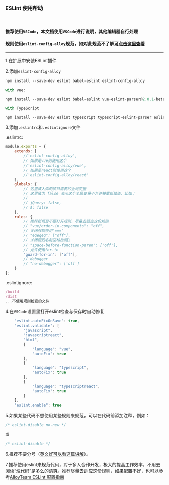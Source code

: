 ### ESLint 使用帮助

<author author="江军" date="2018-05-03 16:10" />

<tag 
    title="javascript"
    path="/blog/javascript/" />

<tag 
    title="eslint" />

<tag 
    title="代码规范" />

<br clear="both" />

#### 推荐使用`VSCode`，本文档使用`VSCode`进行说明，其他编辑器自行处理

#### 规则使用`eslint-config-alloy`规范，如对此规范不了解[可点击这里查看](https://github.com/AlloyTeam/eslint-config-alloy)

___

1.在扩展中安装ESLint插件

2.添加`eslint-config-alloy`

```javascript
npm install --save-dev eslint babel-eslint eslint-config-alloy

with vue:

npm install --save-dev eslint babel-eslint vue-eslint-parser@2.0.1-beta.2 eslint-plugin-vue@3 eslint-config-alloy

with TypeScript

npm install --save-dev eslint typescript typescript-eslint-parser eslint-plugin-typescript eslint-config-alloy

```

3.添加`.eslintrc`和`.eslintignore`文件

.eslintrc:

```javascript
module.exports = {
    extends: [
        //'eslint-config-alloy',
        // 如果是vue则使用这个
        //'eslint-config-alloy/vue',
        // 如果是react则使用这个
        //'eslint-config-alloy/react'
    ],
    globals: {
        // 这里填入你的项目需要的全局变量
        // 这里值为 false 表示这个全局变量不允许被重新赋值，比如：
        //
        // jQuery: false,
        // $: false
    },
    rules: {
    	// 推荐新项目不要打开规则，尽量去适应这份规则
        // "vue/order-in-components": "off",
        // 关闭强制使用"==="
        // "eqeqeq": ["off"],
        // 关闭函数名前空格检测
        // "space-before-function-paren": ['off'],
        // 允许使用for-in
        "guard-for-in": ['off'],
        // debugger
        // "no-debugger": ['off']
    }
};
```
.eslintignore:

```javascript
/build
/dist
...不使用规则检查的文件
```

4.在`VSCode`设置里打开eslint检查与保存时自动修复

```javascript
    "eslint.autoFixOnSave": true,
    "eslint.validate": [
        "javascript",
        "javascriptreact",
        "html",
        {
            "language": "vue",
            "autoFix": true
        },
        {
            "language": "typescript",
            "autoFix": true
        },
        {
            "language": "typescriptreact",
            "autoFix": true
        }
    ],
    "eslint.enable": true
```

5.如果某些代码不想使用某些规则来规范，可以在代码前添加注释，例如：

```javascript
/* eslint-disable no-new */
	
或
	
/* eslint-disable */
```

6.推荐不要分号（[英文好可以看这篇讲解](http://inimino.org/~inimino/blog/javascript_semicolons)）。

7.推荐使用eslint来规范代码，对于多人合作开发，极大的提高工作效率，不用去阅读“烂代码”是多么的清爽。推荐尽量去适应这份规则，如果配置不好，也可以参考[AlloyTeam ESLint 配置指南](http://www.alloyteam.com/2017/08/13065/)
